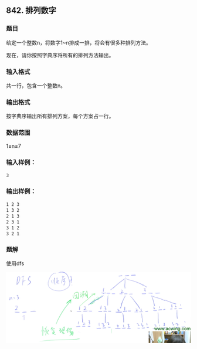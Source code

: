## 842. 排列数字

### 题目 

给定一个整数n，将数字1~n排成一排，将会有很多种排列方法。

现在，请你按照字典序将所有的排列方法输出。

### 输入格式

共一行，包含一个整数n。

### 输出格式

按字典序输出所有排列方案，每个方案占一行。

### 数据范围

1≤n≤7

### 输入样例：

```
3
```

### 输出样例：

```
1 2 3 
1 3 2 
2 1 3 
2 3 1 
3 1 2 
3 2 1 
```

### 题解

使用dfs

![image-20210529211233136](README/image-20210529211233136.png)
